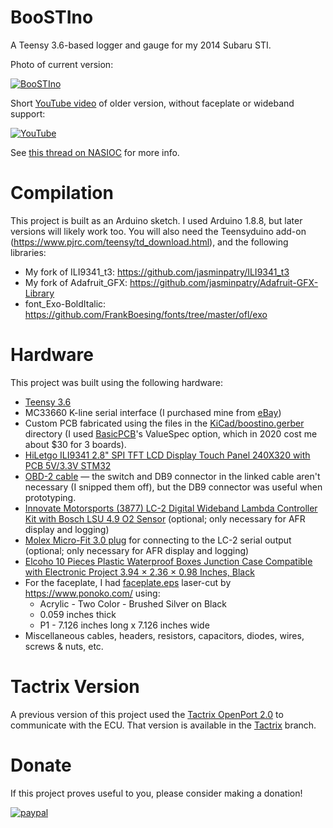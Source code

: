 # BooSTIno
A Teensy 3.6-based logger and gauge for my 2014 Subaru STI.

Photo of current version:

[![BooSTIno](https://i.ibb.co/PNfrHdX/IMG-9936.jpg)](https://ibb.co/G0bdSqY)

Short [YouTube video](https://www.youtube.com/watch?v=nscQxxUsuL8) of older version, without faceplate or wideband support:

[![YouTube](http://img.youtube.com/vi/nscQxxUsuL8/0.jpg)](https://www.youtube.com/watch?v=nscQxxUsuL8)

See [this thread on NASIOC](https://forums.nasioc.com/forums/showthread.php?t=2896098) for more info.

# Compilation

This project is built as an Arduino sketch. I used Arduino 1.8.8, but later versions will likely work too. You will also need the Teensyduino add-on
(https://www.pjrc.com/teensy/td_download.html), and the following libraries:

* My fork of ILI9341_t3: https://github.com/jasminpatry/ILI9341_t3
* My fork of Adafruit_GFX: https://github.com/jasminpatry/Adafruit-GFX-Library
* font_Exo-BoldItalic: https://github.com/FrankBoesing/fonts/tree/master/ofl/exo

# Hardware

This project was built using the following hardware:

* [Teensy 3.6](https://www.pjrc.com/store/teensy36.html)
* MC33660 K-line serial interface (I purchased mine from [eBay](https://www.ebay.com/itm/10PCS-MC33660-MC33660EF-SOP-8/292559702234))
* Custom PCB fabricated using the files in the [KiCad/boostino.gerber](KiCad/boostino.gerber) directory (I used [BasicPCB](https://www.basicpcb.com/)'s ValueSpec option, which in 2020 cost me about $30 for 3 boards).
* [HiLetgo ILI9341 2.8" SPI TFT LCD Display Touch Panel 240X320 with PCB 5V/3.3V STM32](https://www.amazon.com/gp/product/B073R7BH1B/)
* [OBD-2 cable](https://www.amazon.com/gp/product/B01ETRINYO/) &mdash; the switch and DB9 connector in the linked cable aren't necessary (I snipped them off), but the DB9 connector was useful when prototyping.
* [Innovate Motorsports (3877) LC-2 Digital Wideband Lambda Controller Kit with Bosch LSU 4.9 O2 Sensor](https://www.amazon.com/Innovate-Motorsports-Digital-Wideband-Controller/dp/B00FFTAJPC/) (optional; only necessary for AFR display and logging)
* [Molex Micro-Fit 3.0 plug](https://www.amazon.com/gp/product/B078Q798L9/) for connecting to the LC-2 serial output (optional; only necessary for AFR display and logging)
* [Elcoho 10 Pieces Plastic Waterproof Boxes Junction Case Compatible with Electronic Project 3.94 × 2.36 × 0.98 Inches, Black](https://www.amazon.com/gp/product/B07G8S6XLV/)
* For the faceplate, I had [faceplate.eps](faceplate.eps) laser-cut by https://www.ponoko.com/ using:
    * Acrylic - Two Color - Brushed Silver on Black
    * 0.059 inches thick
    * P1 - 7.126 inches long x 7.126 inches wide
* Miscellaneous cables, headers, resistors, capacitors, diodes, wires, screws & nuts, etc.

# Tactrix Version

A previous version of this project used the [Tactrix OpenPort 2.0](https://www.tactrix.com/index.php?option=com_virtuemart&page=shop.product_details&product_id=17&vmcchk=1&Itemid=53&redirected=1&Itemid=53) to communicate with the ECU. That version is available in the [Tactrix](../../tree/Tactrix/) branch.

# Donate

If this project proves useful to you, please consider making a donation!

[![paypal](https://www.paypalobjects.com/en_US/i/btn/btn_donate_SM.gif)](https://www.paypal.com/cgi-bin/webscr?cmd=_donations&business=P3N5R4B3SER8S&currency_code=USD&source=url)
